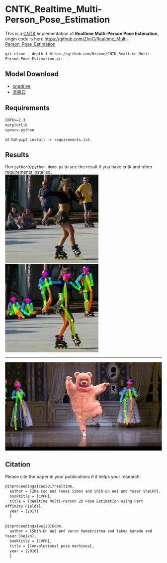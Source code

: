 # CNTK_Realtime_Multi-Person_Pose_Estimation

This is a [CNTK](https://github.com/Microsoft/CNTK) implementation of **Realtime Multi-Person Pose Estimation**, origin code is here <https://github.com/ZheC/Realtime_Multi-Person_Pose_Estimation>

```
git clone --depth 1 https://github.com/Hzzone/CNTK_Realtime_Multi-Person_Pose_Estimation.git
```

## Model Download
* [onedrive](https://1drv.ms/f/s!AsLTqNyoZKl9jVvtiUeXwdDDOz4c)
* [坚果云](https://www.jianguoyun.com/p/DQDP1SMQlPvoBhizgk0)

## Requirements
```
CNTK>=2.3
matplotlib
opencv-python
```
or run `pip3 install -r requirements.txt`.

## Results
Run `python3/python demo.py` to see the result if you have cntk and other requirements installed.   <br>
![](sample/ski.jpg)
![](sample/preview.jpg)


------

![](sample/demo.gif)

## Citation
Please cite the paper in your publications if it helps your research:

    @inproceedings{cao2017realtime,
      author = {Zhe Cao and Tomas Simon and Shih-En Wei and Yaser Sheikh},
      booktitle = {CVPR},
      title = {Realtime Multi-Person 2D Pose Estimation using Part Affinity Fields},
      year = {2017}
      }
      
    @inproceedings{wei2016cpm,
      author = {Shih-En Wei and Varun Ramakrishna and Takeo Kanade and Yaser Sheikh},
      booktitle = {CVPR},
      title = {Convolutional pose machines},
      year = {2016}
      }